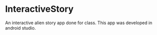 # InteractiveStory
An interactive alien story app done for class.
This app was developed in android studio.
